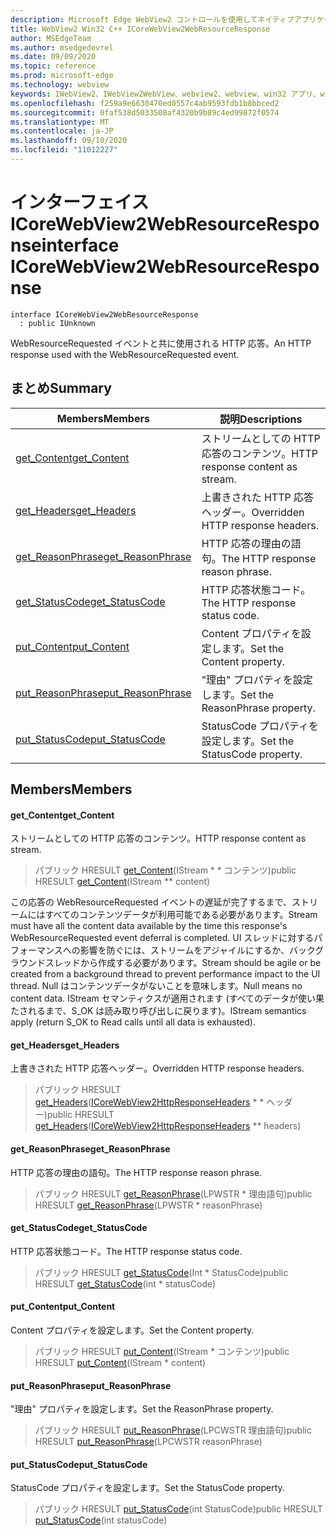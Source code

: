 ```yaml
---
description: Microsoft Edge WebView2 コントロールを使用してネイティブアプリケーションに web 技術 (HTML、CSS、JavaScript) を埋め込む
title: WebView2 Win32 C++ ICoreWebView2WebResourceResponse
author: MSEdgeTeam
ms.author: msedgedevrel
ms.date: 09/09/2020
ms.topic: reference
ms.prod: microsoft-edge
ms.technology: webview
keywords: IWebView2、IWebView2WebView、webview2、webview、win32 アプリ、win32、edge、ICoreWebView2、ICoreWebView2Controller、browser control、edge html、ICoreWebView2WebResourceResponse
ms.openlocfilehash: f259a9e6630470ed0557c4ab9593fdb1b8bbced2
ms.sourcegitcommit: 0faf538d5033508af4320b9b89c4ed99872f0574
ms.translationtype: MT
ms.contentlocale: ja-JP
ms.lasthandoff: 09/10/2020
ms.locfileid: "11012227"
---
```

# <span data-ttu-id="6c946-104">インターフェイス ICoreWebView2WebResourceResponse</span><span class="sxs-lookup"><span data-stu-id="6c946-104">interface ICoreWebView2WebResourceResponse</span></span> 

```
interface ICoreWebView2WebResourceResponse
  : public IUnknown
```

<span data-ttu-id="6c946-105">WebResourceRequested イベントと共に使用される HTTP 応答。</span><span class="sxs-lookup"><span data-stu-id="6c946-105">An HTTP response used with the WebResourceRequested event.</span></span>

## <span data-ttu-id="6c946-106">まとめ</span><span class="sxs-lookup"><span data-stu-id="6c946-106">Summary</span></span>

 <span data-ttu-id="6c946-107">Members</span><span class="sxs-lookup"><span data-stu-id="6c946-107">Members</span></span>                        | <span data-ttu-id="6c946-108">説明</span><span class="sxs-lookup"><span data-stu-id="6c946-108">Descriptions</span></span>
--------------------------------|---------------------------------------------
[<span data-ttu-id="6c946-109">get_Content</span><span class="sxs-lookup"><span data-stu-id="6c946-109">get_Content</span></span>](#get_content) | <span data-ttu-id="6c946-110">ストリームとしての HTTP 応答のコンテンツ。</span><span class="sxs-lookup"><span data-stu-id="6c946-110">HTTP response content as stream.</span></span>
[<span data-ttu-id="6c946-111">get_Headers</span><span class="sxs-lookup"><span data-stu-id="6c946-111">get_Headers</span></span>](#get_headers) | <span data-ttu-id="6c946-112">上書きされた HTTP 応答ヘッダー。</span><span class="sxs-lookup"><span data-stu-id="6c946-112">Overridden HTTP response headers.</span></span>
[<span data-ttu-id="6c946-113">get_ReasonPhrase</span><span class="sxs-lookup"><span data-stu-id="6c946-113">get_ReasonPhrase</span></span>](#get_reasonphrase) | <span data-ttu-id="6c946-114">HTTP 応答の理由の語句。</span><span class="sxs-lookup"><span data-stu-id="6c946-114">The HTTP response reason phrase.</span></span>
[<span data-ttu-id="6c946-115">get_StatusCode</span><span class="sxs-lookup"><span data-stu-id="6c946-115">get_StatusCode</span></span>](#get_statuscode) | <span data-ttu-id="6c946-116">HTTP 応答状態コード。</span><span class="sxs-lookup"><span data-stu-id="6c946-116">The HTTP response status code.</span></span>
[<span data-ttu-id="6c946-117">put_Content</span><span class="sxs-lookup"><span data-stu-id="6c946-117">put_Content</span></span>](#put_content) | <span data-ttu-id="6c946-118">Content プロパティを設定します。</span><span class="sxs-lookup"><span data-stu-id="6c946-118">Set the Content property.</span></span>
[<span data-ttu-id="6c946-119">put_ReasonPhrase</span><span class="sxs-lookup"><span data-stu-id="6c946-119">put_ReasonPhrase</span></span>](#put_reasonphrase) | <span data-ttu-id="6c946-120">"理由" プロパティを設定します。</span><span class="sxs-lookup"><span data-stu-id="6c946-120">Set the ReasonPhrase property.</span></span>
[<span data-ttu-id="6c946-121">put_StatusCode</span><span class="sxs-lookup"><span data-stu-id="6c946-121">put_StatusCode</span></span>](#put_statuscode) | <span data-ttu-id="6c946-122">StatusCode プロパティを設定します。</span><span class="sxs-lookup"><span data-stu-id="6c946-122">Set the StatusCode property.</span></span>

## <span data-ttu-id="6c946-123">Members</span><span class="sxs-lookup"><span data-stu-id="6c946-123">Members</span></span>

#### <span data-ttu-id="6c946-124">get_Content</span><span class="sxs-lookup"><span data-stu-id="6c946-124">get_Content</span></span> 

<span data-ttu-id="6c946-125">ストリームとしての HTTP 応答のコンテンツ。</span><span class="sxs-lookup"><span data-stu-id="6c946-125">HTTP response content as stream.</span></span>

> <span data-ttu-id="6c946-126">パブリック HRESULT [get_Content](#get_content)(IStream \* \* コンテンツ)</span><span class="sxs-lookup"><span data-stu-id="6c946-126">public HRESULT [get_Content](#get_content)(IStream \*\* content)</span></span>

<span data-ttu-id="6c946-127">この応答の WebResourceRequested イベントの遅延が完了するまで、ストリームにはすべてのコンテンツデータが利用可能である必要があります。</span><span class="sxs-lookup"><span data-stu-id="6c946-127">Stream must have all the content data available by the time this response's WebResourceRequested event deferral is completed.</span></span> <span data-ttu-id="6c946-128">UI スレッドに対するパフォーマンスへの影響を防ぐには、ストリームをアジャイルにするか、バックグラウンドスレッドから作成する必要があります。</span><span class="sxs-lookup"><span data-stu-id="6c946-128">Stream should be agile or be created from a background thread to prevent performance impact to the UI thread.</span></span> <span data-ttu-id="6c946-129">Null はコンテンツデータがないことを意味します。</span><span class="sxs-lookup"><span data-stu-id="6c946-129">Null means no content data.</span></span> <span data-ttu-id="6c946-130">IStream セマンティクスが適用されます (すべてのデータが使い果たされるまで、S_OK は読み取り呼び出しに戻ります)。</span><span class="sxs-lookup"><span data-stu-id="6c946-130">IStream semantics apply (return S_OK to Read calls until all data is exhausted).</span></span>

#### <span data-ttu-id="6c946-131">get_Headers</span><span class="sxs-lookup"><span data-stu-id="6c946-131">get_Headers</span></span> 

<span data-ttu-id="6c946-132">上書きされた HTTP 応答ヘッダー。</span><span class="sxs-lookup"><span data-stu-id="6c946-132">Overridden HTTP response headers.</span></span>

> <span data-ttu-id="6c946-133">パブリック HRESULT [get_Headers](#get_headers)([ICoreWebView2HttpResponseHeaders](icorewebview2httpresponseheaders.md) \* \* ヘッダー)</span><span class="sxs-lookup"><span data-stu-id="6c946-133">public HRESULT [get_Headers](#get_headers)([ICoreWebView2HttpResponseHeaders](icorewebview2httpresponseheaders.md) \*\* headers)</span></span>

#### <span data-ttu-id="6c946-134">get_ReasonPhrase</span><span class="sxs-lookup"><span data-stu-id="6c946-134">get_ReasonPhrase</span></span> 

<span data-ttu-id="6c946-135">HTTP 応答の理由の語句。</span><span class="sxs-lookup"><span data-stu-id="6c946-135">The HTTP response reason phrase.</span></span>

> <span data-ttu-id="6c946-136">パブリック HRESULT [get_ReasonPhrase](#get_reasonphrase)(LPWSTR \* 理由語句)</span><span class="sxs-lookup"><span data-stu-id="6c946-136">public HRESULT [get_ReasonPhrase](#get_reasonphrase)(LPWSTR \* reasonPhrase)</span></span>

#### <span data-ttu-id="6c946-137">get_StatusCode</span><span class="sxs-lookup"><span data-stu-id="6c946-137">get_StatusCode</span></span> 

<span data-ttu-id="6c946-138">HTTP 応答状態コード。</span><span class="sxs-lookup"><span data-stu-id="6c946-138">The HTTP response status code.</span></span>

> <span data-ttu-id="6c946-139">パブリック HRESULT [get_StatusCode](#get_statuscode)(Int \* StatusCode)</span><span class="sxs-lookup"><span data-stu-id="6c946-139">public HRESULT [get_StatusCode](#get_statuscode)(int \* statusCode)</span></span>

#### <span data-ttu-id="6c946-140">put_Content</span><span class="sxs-lookup"><span data-stu-id="6c946-140">put_Content</span></span> 

<span data-ttu-id="6c946-141">Content プロパティを設定します。</span><span class="sxs-lookup"><span data-stu-id="6c946-141">Set the Content property.</span></span>

> <span data-ttu-id="6c946-142">パブリック HRESULT [put_Content](#put_content)(IStream \* コンテンツ)</span><span class="sxs-lookup"><span data-stu-id="6c946-142">public HRESULT [put_Content](#put_content)(IStream \* content)</span></span>

#### <span data-ttu-id="6c946-143">put_ReasonPhrase</span><span class="sxs-lookup"><span data-stu-id="6c946-143">put_ReasonPhrase</span></span> 

<span data-ttu-id="6c946-144">"理由" プロパティを設定します。</span><span class="sxs-lookup"><span data-stu-id="6c946-144">Set the ReasonPhrase property.</span></span>

> <span data-ttu-id="6c946-145">パブリック HRESULT [put_ReasonPhrase](#put_reasonphrase)(LPCWSTR 理由語句)</span><span class="sxs-lookup"><span data-stu-id="6c946-145">public HRESULT [put_ReasonPhrase](#put_reasonphrase)(LPCWSTR reasonPhrase)</span></span>

#### <span data-ttu-id="6c946-146">put_StatusCode</span><span class="sxs-lookup"><span data-stu-id="6c946-146">put_StatusCode</span></span> 

<span data-ttu-id="6c946-147">StatusCode プロパティを設定します。</span><span class="sxs-lookup"><span data-stu-id="6c946-147">Set the StatusCode property.</span></span>

> <span data-ttu-id="6c946-148">パブリック HRESULT [put_StatusCode](#put_statuscode)(int StatusCode)</span><span class="sxs-lookup"><span data-stu-id="6c946-148">public HRESULT [put_StatusCode](#put_statuscode)(int statusCode)</span></span>


